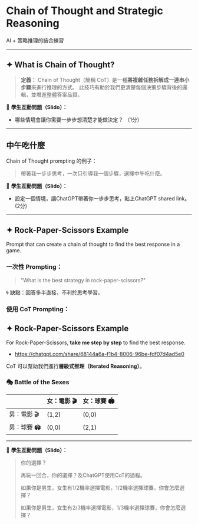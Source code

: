 # Chain of Thought and Strategic Reasoning

AI + 策略推理的結合練習

---

## ✦ What is Chain of Thought?

> **定義：**
> Chain of Thought（簡稱 CoT）是一種**將複雜任務拆解成一連串小步驟**來進行推理的方式。
> 此技巧有助於我們更清楚每個決策步驟背後的邏輯，並增進整體答案品質。

📌 **學生互動問題（Slido）：**

* 哪些情境會讓你需要一步步想清楚才能做決定？ （1分）

---

## 中午吃什麼

Chain of Thought prompting 的例子：

> 帶著我一步步思考，一次只引導我一個步驟，選擇中午吃什麼。


📌 **學生互動問題（Slido）：**

* 設定一個情境，讓ChatGPT帶著你一步步思考，貼上ChatGPT shared link。(2分)

---

## ✦ Rock-Paper-Scissors Example

Prompt that can create a chain of thought to find the best response in a game.

### 一次性 Prompting：

> "What is the best strategy in rock-paper-scissors?"

🌀 缺點：回答多半直接，不利於思考學習。


### 使用 CoT Prompting：

## ✦ Rock-Paper-Scissors Example

For Rock-Paper-Scissors, **take me step by step** to find the best response.



 - <https://chatgpt.com/share/68144a6a-f1b4-8006-96be-fdf07d4ad5e0>

CoT 可以幫助我們進行**層級式推理（Iterated Reasoning）**。

### 🎭 Battle of the Sexes


|          | 女：電影 🎬 | 女：球賽 🏟️ |
| -------- | ------- | -------- |
| 男：電影 🎬  | (1,2)   | (0,0)    |
| 男：球賽 🏟️ | (0,0)   | (2,1)    |

---

📌 **學生互動問題（Slido）：**

> 你的選擇？
>
> 再玩一回合，你的選擇？及ChatGPT使用CoT的過程。
>
> 如果你是男生，女生有1/2機率選擇電影，1/2機率選擇球賽，你會怎麼選擇？
>
> 如果你是男生，女生有2/3機率選擇電影，1/3機率選擇球賽，你會怎麼選擇？
